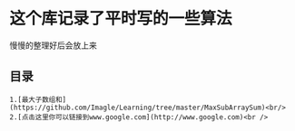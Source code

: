 这个库记录了平时写的一些算法
============================

慢慢的整理好后会放上来

## 目录 

    1.[最大子数组和](https://github.com/Imagle/Learning/tree/master/MaxSubArraySum)<br/>
    2.[点击这里你可以链接到www.google.com](http://www.google.com)<br />  
